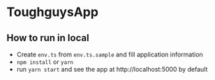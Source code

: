 # ToughguysApp



## How to run in local

- Create `env.ts` from `env.ts.sample` and fill application information
- `npm install` or `yarn`
- run `yarn start` and see the app at http://localhost:5000 by default